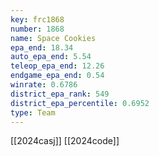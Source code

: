 ```yaml
---
key: frc1868
number: 1868
name: Space Cookies
epa_end: 18.34
auto_epa_end: 5.54
teleop_epa_end: 12.26
endgame_epa_end: 0.54
winrate: 0.6786
district_epa_rank: 549
district_epa_percentile: 0.6952
type: Team
---
```

[[2024casj]]
[[2024code]]
